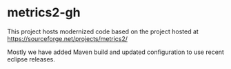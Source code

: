 # metrics2-gh

This project hosts modernized code based on the project hosted at https://sourceforge.net/projects/metrics2/ 

Mostly we have added Maven build and updated configuration to use recent eclipse releases.

